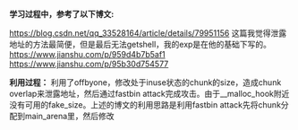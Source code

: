 **学习过程中，参考了以下博文:**

https://blog.csdn.net/qq_33528164/article/details/79951156   这篇我觉得泄露地址的方法最简便，但是最后无法getshell，我的exp是在他的基础下写的。
https://www.jianshu.com/p/959d4b7b5af1
https://www.jianshu.com/p/95b30d754577

**利用过程：**
利用了offbyone，修改处于inuse状态的chunk的size，造成chunk overlap来泄露地址，然后通过fastbin attack完成攻击。由于__malloc_hook附近没有可用的fake_size。上述的博文的利用思路是利用fastbin attack先将chunk分配到main_arena里，然后修改

